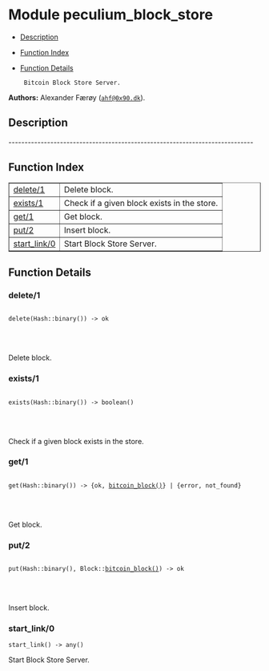 

# Module peculium_block_store #
* [Description](#description)
* [Function Index](#index)
* [Function Details](#functions)


       Bitcoin Block Store Server.
__Authors:__ Alexander Færøy ([`ahf@0x90.dk`](mailto:ahf@0x90.dk)).
<a name="description"></a>

## Description ##
   ----------------------------------------------------------------------------<a name="index"></a>

## Function Index ##


<table width="100%" border="1" cellspacing="0" cellpadding="2" summary="function index"><tr><td valign="top"><a href="#delete-1">delete/1</a></td><td>Delete block.</td></tr><tr><td valign="top"><a href="#exists-1">exists/1</a></td><td>Check if a given block exists in the store.</td></tr><tr><td valign="top"><a href="#get-1">get/1</a></td><td>Get block.</td></tr><tr><td valign="top"><a href="#put-2">put/2</a></td><td>Insert block.</td></tr><tr><td valign="top"><a href="#start_link-0">start_link/0</a></td><td>Start Block Store Server.</td></tr></table>


<a name="functions"></a>

## Function Details ##

<a name="delete-1"></a>

### delete/1 ###


<pre><code>
delete(Hash::binary()) -&gt; ok
</code></pre>

<br></br>


Delete block.
<a name="exists-1"></a>

### exists/1 ###


<pre><code>
exists(Hash::binary()) -&gt; boolean()
</code></pre>

<br></br>


Check if a given block exists in the store.
<a name="get-1"></a>

### get/1 ###


<pre><code>
get(Hash::binary()) -&gt; {ok, <a href="#type-bitcoin_block">bitcoin_block()</a>} | {error, not_found}
</code></pre>

<br></br>


Get block.
<a name="put-2"></a>

### put/2 ###


<pre><code>
put(Hash::binary(), Block::<a href="#type-bitcoin_block">bitcoin_block()</a>) -&gt; ok
</code></pre>

<br></br>


Insert block.
<a name="start_link-0"></a>

### start_link/0 ###

`start_link() -> any()`

Start Block Store Server.
